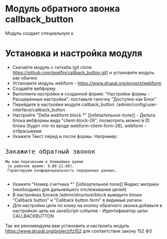# Модуль обратного звонка callback_button

Модуль создает специальную к

# Установка и настройка модуля

* Скачайте модуль с гитхаба (git clone https://github.com/pselfin/callback_button.git) и установите модуль как обычно
* Установите модуль webform - https://www.drupal.org/project/webform
* Создайте вебформу
* Выполните настройки в созданной форме: "Настройки формы - Расширенные настройки": поставьте галочку "Доступно как Блок"
* Перейдите в настройки модуля callback_button: /admin/config/user-interface/callback_button
* Настройте "Delta webform block *" [[обязательное поле]]  - Дельта блока вебформы вида "client-block-26", посмотреть можно в ID блока (будет что-то вроде webform-client-form-26), webform - отбрасываем
* Укажите Текст перед и после формы. 
Например: 

<code>
<span style="font-size:20px">Закажите обратный звонок</span>

<div class="after-form">Мы вам перезвоним в ближайшее время<br> (в рабочее время: 9.00-21.00).<br> Гарантируем конфиденциальность переданных данных.</div>
</code>

* Укажите "Номер счетчика *" [[обязательное поле]]  Яндекс метрики (необходимо для дальнейшего отслеживания целей)
* В настройках Блоков /admin/structure/block выведите блоки "Callback button" и "Callback button form" в видимый регион
* Для настройки цели по клику на кнопку обратного звонка добавьте в настройках цель на JavaScript-событие - Идентификатор цели: CALLBACKBUTTON

Так же рекомендуем вам установить и настроить модуль https://www.drupal.org/project/fz152 для соответствия закону 152 ФЗ